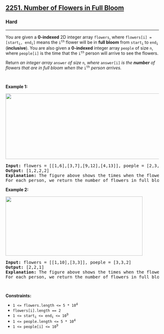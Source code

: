 <h2><a href="https://leetcode.com/problems/number-of-flowers-in-full-bloom/">2251. Number of Flowers in Full Bloom</a></h2><h3>Hard</h3><hr><div><p>You are given a <strong>0-indexed</strong> 2D integer array <code>flowers</code>, where <code>flowers[i] = [start<sub>i</sub>, end<sub>i</sub>]</code> means the <code>i<sup>th</sup></code> flower will be in <strong>full bloom</strong> from <code>start<sub>i</sub></code> to <code>end<sub>i</sub></code> (<strong>inclusive</strong>). You are also given a <strong>0-indexed</strong> integer array <code>people</code> of size <code>n</code>, where <code>people[i]</code> is the time that the <code>i<sup>th</sup></code> person will arrive to see the flowers.</p>

<p>Return <em>an integer array </em><code>answer</code><em> of size </em><code>n</code><em>, where </em><code>answer[i]</code><em> is the <strong>number</strong> of flowers that are in full bloom when the </em><code>i<sup>th</sup></code><em> person arrives.</em></p>

<p>&nbsp;</p>
<p><strong class="example">Example 1:</strong></p>
<img alt="" src="https://assets.leetcode.com/uploads/2022/03/02/ex1new.jpg" style="width: 550px; height: 216px;">
<pre style="position: relative;"><strong>Input:</strong> flowers = [[1,6],[3,7],[9,12],[4,13]], poeple = [2,3,7,11]
<strong>Output:</strong> [1,2,2,2]
<strong>Explanation: </strong>The figure above shows the times when the flowers are in full bloom and when the people arrive.
For each person, we return the number of flowers in full bloom during their arrival.
<div class="open_grepper_editor" title="Edit &amp; Save To Grepper"></div></pre>

<p><strong class="example">Example 2:</strong></p>
<img alt="" src="https://assets.leetcode.com/uploads/2022/03/02/ex2new.jpg" style="width: 450px; height: 195px;">
<pre style="position: relative;"><strong>Input:</strong> flowers = [[1,10],[3,3]], poeple = [3,3,2]
<strong>Output:</strong> [2,2,1]
<strong>Explanation:</strong> The figure above shows the times when the flowers are in full bloom and when the people arrive.
For each person, we return the number of flowers in full bloom during their arrival.
<div class="open_grepper_editor" title="Edit &amp; Save To Grepper"></div></pre>

<p>&nbsp;</p>
<p><strong>Constraints:</strong></p>

<ul>
	<li><code>1 &lt;= flowers.length &lt;= 5 * 10<sup>4</sup></code></li>
	<li><code>flowers[i].length == 2</code></li>
	<li><code>1 &lt;= start<sub>i</sub> &lt;= end<sub>i</sub> &lt;= 10<sup>9</sup></code></li>
	<li><code>1 &lt;= people.length &lt;= 5 * 10<sup>4</sup></code></li>
	<li><code>1 &lt;= people[i] &lt;= 10<sup>9</sup></code></li>
</ul>
</div>